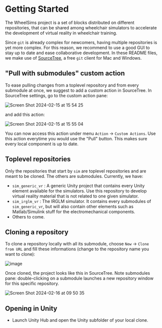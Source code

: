 # Getting Started

The WheelSims project is a set of blocks distributed on different repositories, that can be shared among wheelchair simulators to accelerate the development of virtual reality in wheelchair training.

Since `git` is already complex for newcomers, having multiple repositories is yet more complex. For this reason, we recommend to use a good GUI to stay up to date and ease collaborative development. In these README files, we make use of [SourceTree](https://www.sourcetreeapp.com/), a free `git` client for Mac and Windows.

## "Pull with submodules" custom action

To ease pulling changes from a toplevel repository and from every submodule at once, we suggest to add a custom action in SourceTree. In SourceTree settings, go to the custom action pane:

![Screen Shot 2024-02-15 at 15 54 25](https://github.com/WheelSims/.github/assets/34967663/af713a4a-d311-4252-969b-2a7730b1f7e9)

and add this action:

![Screen Shot 2024-02-15 at 15 55 04](https://github.com/WheelSims/.github/assets/34967663/7eec0dd2-5790-43b5-b7c8-9d44a466fe69)

You can now access this action under menu `Action` → `Custom Actions`. Use this action everytime you would use the "Pull" button. This makes sure every local component is up to date.

## Toplevel repositories

Only the repositories that start by `sim` are toplevel repositories and are meant to be cloned. The others are submodules. Currently, we have:

- `sim_generic_vr` : A generic Unity project that contains every Unity element available for the simulators. Use this repository to develop virtual reality material that is not related to one given simulator.
- `sim_irglm_vr` : The IRGLM simulator. It contains every submodules of `sim_generic_vr`, but will also contain other elements such as Matlab/Simulink stuff for the electromechanical components.
- Others to come.

## Cloning a repository

To clone a repository locally with all its submodule, choose `New` → `Clone from URL` and fill these informations (change to the repository name you want to clone):

![image](https://github.com/WheelSims/sim_generic_vr/assets/34967663/d9d2e243-29f7-4dea-994a-e5b46fa4fef7)

Once cloned, the project looks like this in SourceTree. Note submodules pane: double-clicking on a submodule launches a new repository window for this specific repository.

![Screen Shot 2024-02-16 at 09 50 35](https://github.com/WheelSims/.github/assets/34967663/d60469de-92e6-4135-8061-1caa2177867d)

## Opening in Unity

- Launch Unity Hub and open the Unity subfolder of your local clone.
